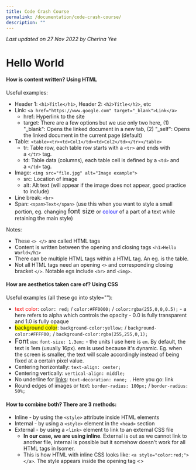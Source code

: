 ```yaml
---
title: Code Crash Course
permalink: /documentation/code-crash-course/
description: ""
---
```

*Last updated on 27 Nov 2022 by Cherina Yee*
# Hello World

#### How is content written? Using **HTML**
Useful examples:
  * Header 1: `<h1>Title</h1>`, Header 2: `<h2>Title</h2>`, etc
  * Link: `<a href="https://www.google.com" target="_blank">Link</a>`
     * href: Hyperlink to the site
     * target: There are a few options but we use only two here, (1) "_blank": Opens the linked document in a new tab, (2) "_self": Opens the linked document in the current page (default)
  * Table: `<table><tr><td>Col1</td><td>Col2</td></tr></table>`
    * tr: Table row, each table row starts with a `<tr>` and ends with a `</tr>` tag.
    * td: Table data (columns), each table cell is defined by a `<td>` and a `</td>` tag.
  * Image: ```<img src="file.jpg" alt="Image example">```
    * src: Location of image
    * alt: Alt text (will appear if the image does not appear, good practice to include)
  * Line break: ```<br>``` 
  * Span: ```<span>Text</span>``` (use this when you want to style a small portion,  eg. changing <span style="font-size:1.3em">font size</span> or <span style="color:blue;">colour</span> of a part of a text while retaining the main style)
  
Notes:
* These ```<> </>``` are called HTML tags
* Content is written between the opening and closing tags ```<h1>Hello World</h1>```
* There can be multiple HTML tags within a HTML tag. An eg. is the table. 
* Not all HTML tags need an opening ```<>``` and corresponding closing bracket ```</>```.  Notable egs include ```<br>``` and ```<img>```. 


#### How are aesthetics taken care of? Using **CSS**

Useful examples (all these go into style=""):
  * <span style="color:red;">text color</span>: ```color: red;``` / ```color:#FF0000;``` / ```color:rgba(255,0,0,0.5);``` - a here refers to alpha which controls the opacity - 0.0 is fully transparent and 1.0 is fully opaque
  * <span style="background-color:#FFFF00;">background color</span>: ```background-color:yellow;```  / ```background-color:#FFFF00;``` / ```background-color:rgba(255,255,0,1);``` 
  * <span style="font-size:1.3em">Font</span> <span style="font-size:0.7em">size</span>: ```font-size: 1.3em;``` - the units I use here is ```em```. By default, the text is 1em (usually 16px). em is used because it's dynamic. Eg. when the screen is smaller, the text will scale accordingly instead of being fixed at a certain pixel value.
  * Centering horizontally: ```text-align: center;```
  * Centering vertically: ```vertical-align: middle;```
  * No underline for <a href="https://ww.google.com" target="_blank">links</a>: ```text-decoration: none; ```. Here you go: <a href="https://ww.google.com" target="_blank" style="text-decoration: none; ">link</a>
  * Round edges of images or text: ```border-radius: 100px;``` / ```border-radius: 50%;```

#### How to combine both? There are 3 methods: 
* Inline - by using the ```<style>``` attribute inside HTML elements
* Internal - by using a ```<style>``` element in the ```<head>``` section
* External - by using a ```<link>``` element to link to an external CSS file
	* **In our case, we are using inline**. External is out as we cannot link to another file, internal is possible but it somehow doesn't work for all HTML tags in Isomer.
	* This is how HTML with inline CSS looks like: ```<a style="color:red;"></a>```. The style appears inside the opening tag <>